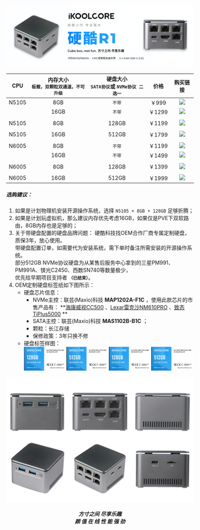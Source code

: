 ![](../images/Banner_404.png)


|  CPU  | 内存大小<br> `板载，双颗粒双通道，不可升级` | 硬盘大小<br> `SATA协议`或 `NVMe协议 二选一` |  价格  |                           购买链接                           |
| :---: | :-----------------------------------------: | :-----------------------------------------: | :----: | :----------------------------------------------------------: |
| N5105 |                     8GB                     |                   `不带`                    | ￥999  | [![](https://img.shields.io/badge/%E7%AB%8B%E5%8D%B3%E8%B4%AD%E4%B9%B0-%E6%B7%98%E5%AE%9D-red)](https://item.taobao.com/item.htm?ft=t&id=682025492099) |
|       |                    16GB                     |                   `不带`                    | ￥1299 | [![](https://img.shields.io/badge/%E7%AB%8B%E5%8D%B3%E8%B4%AD%E4%B9%B0-%E6%B7%98%E5%AE%9D-red)](https://item.taobao.com/item.htm?ft=t&id=682025492099) |
|       |                                             |                                             |        |                                                              |
| N5105 |                     8GB                     |                    128GB                    | ￥1199 | [![](https://img.shields.io/badge/%E7%AB%8B%E5%8D%B3%E8%B4%AD%E4%B9%B0-%E6%B7%98%E5%AE%9D-red)](https://item.taobao.com/item.htm?ft=t&id=682025492099) |
|       |                                             |                                             |        |                                                              |
| N5105 |                    16GB                     |                    512GB                    | ￥1799 | [![](https://img.shields.io/badge/%E7%AB%8B%E5%8D%B3%E8%B4%AD%E4%B9%B0-%E6%B7%98%E5%AE%9D-red)](https://item.taobao.com/item.htm?ft=t&id=682025492099) |
|       |                                             |                                             |        |                                                              |
| N6005 |                     8GB                     |                   `不带`                    | ￥1199 | [![](https://img.shields.io/badge/%E7%AB%8B%E5%8D%B3%E8%B4%AD%E4%B9%B0-%E6%B7%98%E5%AE%9D-red)](https://item.taobao.com/item.htm?ft=t&id=682025492099) |
|       |                    16GB                     |                   `不带`                    | ￥1499 | [![](https://img.shields.io/badge/%E7%AB%8B%E5%8D%B3%E8%B4%AD%E4%B9%B0-%E6%B7%98%E5%AE%9D-red)](https://item.taobao.com/item.htm?ft=t&id=682025492099) |
|       |                                             |                                             |        |                                                              |
| N6005 |                     8GB                     |                    128GB                    | ￥1399 | [![](https://img.shields.io/badge/%E7%AB%8B%E5%8D%B3%E8%B4%AD%E4%B9%B0-%E6%B7%98%E5%AE%9D-red)](https://item.taobao.com/item.htm?ft=t&id=682025492099) |
|       |                                             |                                             |        |                                                              |
| N6005 |                    16GB                     |                    512GB                    | ￥1999 | [![](https://img.shields.io/badge/%E7%AB%8B%E5%8D%B3%E8%B4%AD%E4%B9%B0-%E6%B7%98%E5%AE%9D-red)](https://item.taobao.com/item.htm?ft=t&id=682025492099) |

##### 选购建议：

1. 如果是计划物理机安装开源操作系统，选择 `N5105 + 8GB + 128GB` 足够折腾；
2. 如果是计划玩虚拟机，那么建议内存优先考虑16GB，如果仅是PVE下双软路由，8GB内存也是足够的；
3. 关于带硬盘配置的硬盘品牌问题：
   硬酷科技找OEM合作厂商专属定制硬盘，质保3年，放心使用。<br>带硬盘配置订单，如需要代为安装系统，需下单时备注所需安装的开源操作系统。<br>部分512GB NVMe协议硬盘为从某售后服务中心拿到的三星PM991、PM991A、镁光C2450、西数SN740等数量极少，<br>优先给早期项目支持者 <small>**（已结束）**</small>。
4. OEM定制硬盘标签纸如下图所示：<br>
   - 硬盘芯片信息：
     - NVMe主控：联芸(Maxio)科技 **MAP1202A-F1C** ，使用此款芯片的市售产品有： **[海康威视CC500](https://zhuanlan.zhihu.com/p/394138333) 、[Lexar雷克沙NM610PRO](https://diy.pconline.com.cn/1535/15359085.html) 、[致态TiPlus5000](https://www.chongdiantou.com/archives/137851.html)  ** 
     - SATA主控：联芸(Maxio)科技 **MAS1102B-B1C** ；
     - 颗粒：长江存储
     - 保修政策：3年只换不修
   - 硬盘标签样图：![](..\images\NVMe_SATA.png)

![mul_banner](..\images\mul_banner.png)

<H5><center>方寸之间 尽享乐趣<br>颜  值  在  线  性  能  强  劲</center>

